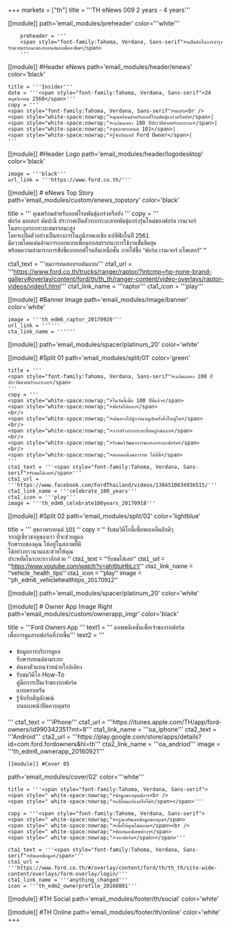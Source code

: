 +++
markets = ["th"]
title = '''TH eNews 009 2 years - 4 years'''

[[module]]
path='email_modules/preheader'
color='''white'''

		preheader = '''
        <span style="font-family:Tahoma, Verdana, Sans-serif">เคล็ดลับในการบำรุงรักษาสมรรถนะของรถยนต์แบบมืออาชีพ</span>
        '''

[[module]] #Header eNews
path='email_modules/header/enews'
color='black'

    title = '''Insider'''
	date = '''<span style="font-family:Tahoma, Verdana, Sans-serif">24 พฤศจิกายน 2560</span>'''
	copy = '''
    <span style="font-family:Tahoma, Verdana, Sans-serif">พบกับ<br />
    <span style="white-space:nowrap;">คุณพร้อมสำหรับออฟโรดพันธุ์แกร่งหรือยัง</span>|
	<span style="white-space:nowrap;">เฉลิมฉลอง 100 ปีประวัติศาสตร์รถกระบะ</span>|    
	<span style="white-space:nowrap;">สุขภาพรถยนต์ 101</span>|
    <span style="white-space:nowrap;">รู้จักกับแอป Ford Owner</span>|
    '''

[[module]] #Header Logo
path='email_modules/header/logodesktop'
color='black'

	image = '''black'''
	url_link = '''https://www.ford.co.th/'''

[[module]] # eNews Top Story
path='email_modules/custom/enews_topstory'
color='black'

title = '''
<span style="font-family:Tahoma, Verdana, Sans-serif">คุณพร้อมสำหรับออฟโรดพันธุ์แกร่งหรือยัง</span>
'''
copy = '''
<span style="font-family:Tahoma, Verdana, Sans-serif">
<span style="white-space:nowrap;">ฟอร์ด มอเตอร์ คัมปะนี ประกาศเปิดตัวรถกระบะสายพันธุ์แกร่งรุ่นใหม่ของฟอร์ด เรนเจอร์</span>
<br/>
<span style="white-space:nowrap;">ในตระกูลรถกระบะสมรรถนะสูง</span> 
<br/>
<span style="white-space:nowrap;">โดยจะเปิดตัวอย่างเป็นทางการในภูมิภาคเอเชีย แปซิฟิกในปี 2561</span>
<br/>
<span style="white-space:nowrap;">มีความโดดเด่นด้านการออกแบบเพื่อมอบสมรรถนะการใช้งานขั้นขีดสุด</span> 
<br/>
<span style="white-space:nowrap;">พร้อมความสามารถการขับขี่แบบออฟโรดอันเหนือชั้น ภายใต้ชื่อ “ฟอร์ด เรนเจอร์ แร็พเตอร์”</span>
'''

cta1_text = '''<span style="font-family:Tahoma, Verdana, Sans-serif">ชมการทดสอบรถต้นแบบ</span>'''
	cta1_url = '''https://www.ford.co.th/trucks/ranger/raptor/?intcmp=hp-none-brand-gallery#overlay/content/ford/th/th_th/ranger-content/video-overlays/raptor-videos/video1.html'''
	cta1_link_name = '''raptor'''
	cta1_icon = '''play'''

[[module]] #Banner Image
path='email_modules/image/banner'
color='white'

	image = '''th_edm6_raptor_20170920'''
	url_link = ''''''
	cta_link_name = ''''''

[[module]]
path='email_modules/spacer/platinum_20'
color='white'

[[module]] #Split 01
path='email_modules/split/01'
color='green'

	title = '''
    <span style="font-family:Tahoma, Verdana, Sans-serif">เฉลิมฉลอง 100 ปีประวัติศาสตร์รถกระบะ</span>
    '''
	copy = '''
    <span style="white-space:nowrap;">ในวันนี้เมื่อ 100 ปีที่แล้ว</span>
    <span style="white-space:nowrap;">ฟอร์ดได้ออก</span>
    <br/>
    <span style="white-space:nowrap;">เดินทางไปสู่การผจญภัยครั้งยิ่งใหญ่ใน</span>
    <br/>
    <span style="white-space:nowrap;">การสร้างรถกระบะที่สมบูรณ์แบบ</span>
    <br/>
    <span style="white-space:nowrap;">รับชมวิวัฒนาการของรถกระบะฟอร์ด</span>
    <br/>
    <span style="white-space:nowrap;">ตลอดหนึ่งศตวรรษ ได้ที่นี่</span>
    '''
    cta1_text = '''<span style="font-family:Tahoma, Verdana, Sans-serif">รับชมได้เลย</span>'''
	cta1_url = '''https://www.facebook.com/FordThailand/videos/1384510834936515/'''
	cta1_link_name = '''celebrate_100_years'''
	cta1_icon = '''play'''
	image = '''th_edm6_celebrate100years_20170918'''

[[module]] #Split 02
path='email_modules/split/02'
color='lightblue'

title = '''
<span style="font-family:Tahoma, Verdana, Sans-serif;">
<span style=" white-space:nowrap;">สุขภาพรถยนต์ 101</span>
'''
copy = '''
<span style="white-space:nowrap;">รับชมวิดีโอนี้เพื่อพบเคล็ดลับดีๆ</span>
<br/>
<span style="white-space:nowrap;">จากผู้เชี่ยวชาญของเรา ที่จะช่วยดูแล</span>
<br/>
<span style="white-space:nowrap;">รักษารถของคุณ ให้อยู่ในสภาพที่ดี</span>
<br/>
<span style="white-space:nowrap;">ได้อย่างยาวนานและช่วยให้คุณ</span>
<br/>
<span style="white-space:nowrap;">ประหยัดในระยะยาวอีกด้วย</span>
'''
cta1_text = '''<span style="font-family:Tahoma, Verdana, Sans-serif">รับชมได้เลย</span>'''
cta1_url = '''https://www.youtube.com/watch?v=ahI6tuHbLcY'''
cta1_link_name = '''vehicle_health_tips'''
cta1_icon = '''play'''
image = '''ph_edm6_vehiclehealthtips_20170912'''

[[module]]
path='email_modules/spacer/platinum_20'
color='white'

[[module]] # Owner App Image Right
path='email_modules/custom/ownerapp_imgr'
color='black'

title = '''<span style="font-family:Tahoma, Verdana, Sans-serif">Ford Owners App </span>'''
text1 = '''<span style="font-family:Tahoma, Verdana, Sans-serif">
<span style="white-space:nowrap;">แอพพลิเคชั่นเพื่อเจ้าของรถฟอร์ด</span><br> 
<span style="white-space:nowrap;">เพื่อการดูแลรถฟอร์ดที่ง่ายขึ้น</span></span>'''
text2 = '''<span style="font-family:Tahoma, Verdana, Sans-serif; font-size: 14px">
<ul style="margin: 20px; padding: 0;">
<li><span style="white-space:nowrap;">ข้อมูลการบริการดูแล<br>รักษารถยนต์ตามระยะ</span></li>
<li><span style="white-space:nowrap;">ค้นหาตัวแทนจำหน่ายใกล้เคียง</span></li>
<li><span style="white-space:nowrap;">รับชมวิดีโอ How-To <br>คู่มือการเป็นเจ้าของรถฟอร์ด<br>แบบครบครัน</span></li>
<li><span style="white-space:nowrap;">รู้จักกับสัญลักษณ์<br>บนแผงหน้าปัดควบคุมรถ</span></li>
</ul>
</span>'''
	cta1_text = '''iPhone'''
	cta1_url = '''https://itunes.apple.com/TH/app/ford-owners/id990342351?mt=8'''
	cta1_link_name = '''oa_iphone'''
	cta2_text = '''Android'''
	cta2_url = '''https://play.google.com/store/apps/details?id=com.ford.fordowners&hl=th'''
	cta2_link_name = '''oa_andriod'''
	image = '''th_edm6_ownerapp_20160921'''

	[[module]] #Cover 05
path='email_modules/cover/02'
color='''white'''

	title = '''<span style="font-family:Tahoma, Verdana, Sans-serif">
	<span style=" white-space:nowrap;">ข้อมูลของคุณมีการ<br />
	<span style=" white-space:nowrap;">เปลี่ยนแปลงหรือไม่</span></span>'''

	copy = '''<span style="font-family:Tahoma, Verdana, Sans-serif">
	<span style=" white-space:nowrap;">กรุณาอัพเดทข้อมูลของคุณ</span>
	<span style=" white-space:nowrap;">เพื่อให้คุณไม่พลาด</span><br />
	<span style=" white-space:nowrap;">ข้อเสนอพิเศษต่างๆ</span>
	<span style=" white-space:nowrap;">จากฟอร์ด</span></span>'''

	cta1_text = '''<span style="font-family:Tahoma, Verdana, Sans-serif">อัพเดทข้อมูล</span>'''
	cta1_url = '''https://www.ford.co.th/#/overlay/content/ford/th/th_th/site-wide-content/overlays/form-overlay/login/'''
	cta1_link_name = '''anything_changed'''
	icon = '''th_edm2_ownerprofile_20160801'''

[[module]] #TH Social
path='email_modules/footer/th/social'
color='white'

[[module]] #TH Online
path='email_modules/footer/th/online'
color='white'
+++
